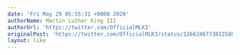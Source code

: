 ```yaml
---
date: 'Fri May 29 05:55:31 +0000 2020'
authorName: Martin Luther King III
authorUrl: 'https://twitter.com/OfficialMLK3'
originalPost: 'https://twitter.com/OfficialMLK3/status/1266246773812588545'
layout: like
---
```

